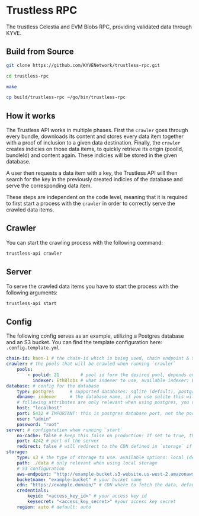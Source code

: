 # Trustless RPC

The trustless Celestia and EVM Blobs RPC, providing validated data through KYVE.

## Build from Source
```bash
git clone https://github.com/KYVENetwork/trustless-rpc.git

cd trustless-rpc

make

cp build/trustless-rpc ~/go/bin/trustless-rpc 
```

## How it works

The Trustless API works in multiple phases. First the `crawler` goes through every bundle, downloads its content and stores every data item together with a proof of inclusion to a given data destination. Finally, the `crawler` creates indicies on those data items, to quickly retrieve its origin (poolId, bundleId) and content again. These indicies will be stored in the given database.

A user then requests a data item with a key, the Trustless API will then search for the key in the previously created indicies of the database and serve the corresponding data item.

These steps are independent on the code level, meaning that it is required to first start a process with the `crawler` in order to correctly serve the crawled data items.

## Crawler

You can start the crawling process with the following command:

```sh
trustless-api crawler
```

## Server

To serve the crawled data items you have to start the process with the following arguments:

```sh
trustless-api start
```

## Config

The following config serves as an example, utilizing a Postgres database and an S3 bucket. You can find the template configuration here: `.config.template.yml`

```yml
chain-id: kaon-1 # the chain-id which is being used, chain endpoint & storage endpoints are based on that
crawler: # the pools that will be crawled when running `crawler`
    pools:
        - poolid: 21        # pool id form the desired pool, depends on the chain-id
          indexer: EthBlobs # what indexer to use, available indexer: EthBlobs
database: # config for the database
    type: postgres      # supported databases: sqlite (default), postgres
    dbname: indexer     # the database name, if you use sqlite this will the the database file. default: ./database.db
    # following attributes are only relevant when using postgres, you don't need them for sqlite
    host: "localhost"
    port: 5432 # IMPORTANT: this is postgres database port, not the port the app will use to serve
    user: "admin"
    password: "root"
server: # configuration when running `start`
    no-cache: false # keep this false on production! If set to true, the server will query the chain data live on request and download & build the relevant data 
    port: 4242 # port of the server
    redirect: false # will redirect to the CDN defined in `storage` if set to false the server will fetch the content on request and serve it directly
storage:
    type: s3 # the type of storage to use. available options: local (default), s3
    path: ./data # only relevant when using local storage
    # S3 configuration
    aws-endpoint: "http://example-bucket.s3-website.us-west-2.amazonaws.com/" # your R2 or AWS endpoint
    bucketname: "example-bucket" # your bucket name
    cdn: "https://example.domain/" # CDN where to fetch the data, default will be the aws-endpoint
    credentials:
        keyid: "<access_key_id>" # your access key id
        keysecret: "<access_key_secret>" #your access key secret
    region: auto # default: auto
```

